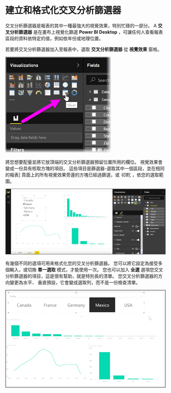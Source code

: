 <properties
   pageTitle="交叉分析篩選器"
   description="使用交叉分析篩選器，以視覺化方式分割您的資料"
   services="powerbi"
   documentationCenter=""
   authors="davidiseminger"
   manager="mblythe"
   backup=""
   editor=""
   tags=""
   qualityFocus="no"
   qualityDate=""
   featuredVideoId="7rrvpa6KUto"
   featuredVideoThumb=""
   courseDuration="7m"/>

<tags
   ms.service="powerbi"
   ms.devlang="NA"
   ms.topic="get-started-article"
   ms.tgt_pltfrm="NA"
   ms.workload="powerbi"
   ms.date="09/29/2016"
   ms.author="davidi"/>

# 建立和格式化交叉分析篩選器

交叉分析篩選器是報表的其中一種最強大的視覺效果，特別忙碌的一部分。 A **交叉分析篩選器** 是在畫布上視覺化篩選 **Power BI Desktop** ，可讓任何人查看報表區段的資料依特定的值，例如依年份或地理位置。

若要將交叉分析篩選器加入至報表中，選取 **交叉分析篩選器** 從 **視覺效果** 窗格。

![](media/powerbi-learning-3-4-create-slicers/3-4_1.png)

將您想要配量並將它放頂端的交叉分析篩選器預留位置所用的欄位。 視覺效果會變成一份具有核取方塊的項目。 這些項目是篩選器-選取其中一個區段，並在相同的報表] 頁面上的所有視覺效果旁邊的方塊已經過篩選，或 *切割*, ，依您的選取範圍。

![](media/powerbi-learning-3-4-create-slicers/3-4_2.png)

有幾個不同的選項可用來格式化您的交叉分析篩選器。 您可以將它設定為接受多個輸入，或切換 **單一選取** 模式，才能使用一次。 您也可以加入 **全選** 選項您交叉分析篩選器的項目，這是很有幫助，就是特別長的清單。 您交叉分析篩選器的方向變更為水平、 垂直預設，它會變成選取列，而不是一份檢查清單。

![](media/powerbi-learning-3-4-create-slicers/3-4_3.png)
